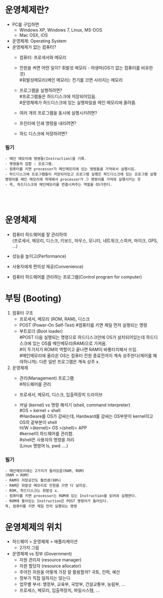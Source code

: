 # 운영체제란?
- PC를 구입하면
  -  Windows XP, Windows 7, Linux, MS-DOS
  -  Mac OSX, iOS
-  운영체제: Operating System
-  운영체제가 없는 컴퓨터?
   - 컴퓨터: 프로세서와 메모리
   - 전원을 켜면 어떤 일이? 휘발성 메모리 - 야생마(OS가 없는 컴퓨터를 비유한 것)    
   #휘발성메모리(메인 메모리): 전기를 끄면 사라지는 메모리

   -  프로그램을 실행하려면?  
   #프로그램들은 하드디스크에 저장되어있음.  
   #운영체제가 하드디스크에 있는 실행파일을 메인 메모리에 올려줌.  
   -  여러 개의 프로그램을 동시에 실행시키려면?
   -  프린터에 인쇄 명령을 내리려면?
   -  하드 디스크에 저장하려면?


### 필기
```
- 메인 메모리에 명령들(Instruction)을 기록.
- 명령들의 집합 : 프로그램.
- 컴퓨터를 키면 processor가 메인메모리에 있는 명령들을 가져와서 실행시킴.
- 하드디스크에 프로그램들이 저장되어있고 프로그램 실행은 하드디스크에 있는 프로그램 실행 명령어를 메인 메모리에 적재해서 processor가 그 명령어를 가져와 실행시키는 듯
- 즉, 하드디스크와 메인메모리를 연결시켜주는 역할을 OS가한다.
```
<br/><br/>


# 운영체제
-  컴퓨터 하드웨어를 잘 관리하여  
(프로세서, 메모리, 디스크, 키보드, 마우스, 모니터, 네트워크,스피커, 마이크, GPS, …)

-  성능을 높이고(Performance)
-  사용자에게 편의성 제공(Convenience)
-  컴퓨터 하드웨어를 관리하는 프로그램(Control program for computer)


# 부팅 (Booting)
1. 컴퓨터 구조
   - 프로세서, 메모리 (ROM, RAM), 디스크
   - POST (Power-On Self-Test)
   #컴퓨터를 키면 제일 먼저 실행되는 명령     
   - 부트로더 (Boot loader)  
   #POST 다음 실행되는 명령으로 하드디스크안에 OS가 설치되어있는데 하드디스크에 있는 OS를 메인메모리(RAM)으로 가져옴.  
   #이 두가지가 ROM의 역할이고 끝나면 RAM이 바통터치해서 쓰임.  
   #메인메모리에 올라온 OS는 컴퓨터 전원 종료전까지 계속 상주한다(제어를 해야하니까). 다른 일반 프로그램은 계속 상주 x.          
2. 운영체제
   - 관리(Management) 프로그램  
   #하드웨어를 관리

   - 프로세서, 메모리, 디스크, 입출력장치 드라이브
   - 커널 (kernel) vs 명령 해석기 (shell, command interpreter)  
   #OS = kernel + shell  
   #Hardware를 OS가 감싸는데, Hardward를 감싸는 OS부분이 kernel이고 OS의 겉부분이 shell  
   H/W >(kernel)> OS >(shell)> APP  
   #kernel이 하드웨어를 관리함.  
   #shell은 사용자의 명령을 처리  
   (Linux 명령어 ls, pwd ....)


### 필기
```
- 메인메모리에는 2가지가 들어있음(RAM, ROM)  
(RAM > ROM) 
- RAM이 저장공간도 훨씬큼(90%)
- RAM은 휘발성 메모리로 전원을 끄면 다 날라감.
- ROM, 하드디스크는 휘발성 x. 
- 컴퓨터를 키면 processor는 ROM에 있는 Instruction을 읽어와 실행한다.
- ROM에 들어있는 Instruction은 POST 명령어가 들어있다.   
즉, 컴퓨터를 키면 제일 먼저 실행되는 명령  
```


# 운영체제의 위치
-  하드웨어 > 운영체제 > 애플리케이션
   -  2가지 그림
-  운영체제 vs 정부 (Government)
   - 자원 관리자 (resource manager) 
   - 자원 할당자 (resource allocator) 
   - 주어진 자원을 어떻게 가장 잘 활용할까? 국토, 인력, 예산
   - 정부가 직접 일하지는 않는다
   - 업무별 부서: 행정부, 교육부, 국방부, 건설교통부, 농림부, …
   - 프로세스, 메모리, 입출력장치, 파일시스템, …